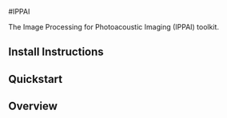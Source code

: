 #IPPAI

The Image Processing for Photoacoustic Imaging (IPPAI) toolkit.

## Install Instructions

## Quickstart

## Overview